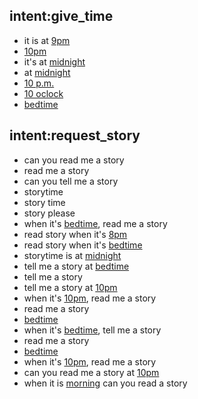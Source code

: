 ## intent:give_time
- it is at [9pm](time)
- [10pm](time)
- it's at [midnight](time)
- at [midnight](time)
- [10 p.m.](time)
- [10 oclock](time)
- [bedtime](time)

## intent:request_story
- can you read me a story
- read me a story
- can you tell me a story
- storytime
- story time
- story please
- when it's [bedtime](time), read me a story
- read story when it's [8pm](time)
- read story when it's [bedtime](time)
- storytime is at [midnight](time)
- tell me a story at [bedtime](time)
- tell me a story
- tell me a story at [10pm](time)
- when it's [10pm](time), read me a story
- read me a story
- [bedtime](time)
- when it's [bedtime](time), tell me a story
- read me a story
- [bedtime](time)
- when it's [10pm](time), read me a story
- can you read me a story at [10pm](time)
- when it is [morning](time) can you read a story
